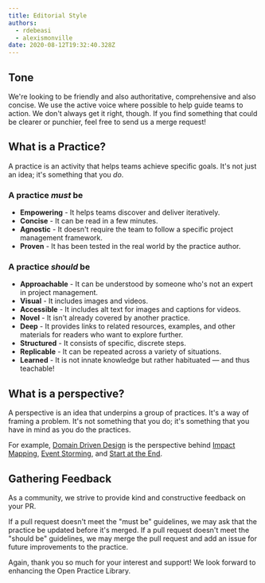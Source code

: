 ```yaml
---
title: Editorial Style
authors:
  - rdebeasi
  - alexismonville
date: 2020-08-12T19:32:40.328Z
---
```


## Tone

We're looking to be friendly and also authoritative, comprehensive and also concise. We use the active voice where possible to help guide teams to action. We don't always get it right, though. If you find something that could be clearer or punchier, feel free to send us a merge request!

## What is a Practice?

A practice is an activity that helps teams achieve specific goals. It's not just an idea; it's something that you _do_.

### A practice _must_ be

- **Empowering** - It helps teams discover and deliver iteratively.
- **Concise** - It can be read in a few minutes.
- **Agnostic** - It doesn't require the team to follow a specific project management framework.
- **Proven** - It has been tested in the real world by the practice author.

### A practice _should_ be

- **Approachable** - It can be understood by someone who's not an expert in project management.
- **Visual** - It includes images and videos.
- **Accessible** - It includes alt text for images and captions for videos.
- **Novel** - It isn't already covered by another practice.
- **Deep** - It provides links to related resources, examples, and other materials for readers who want to explore further.
- **Structured** - It consists of specific, discrete steps.
- **Replicable** - It can be repeated across a variety of situations.
- **Learned** - It is not innate knowledge  but rather habituated — and thus teachable!

## What is a perspective?

A perspective is an idea that underpins a group of practices. It's a way of framing a problem. It's not something that you do; it's something that you have in mind as you do the practices.

For example, [Domain Driven Design](/blog/domain-driven-design/) is the perspective behind [Impact Mapping](/practice/impact-mapping/), [Event Storming](/practice/event-storming/), and [Start at the End](/practice/start-at-the-end/).

## Gathering Feedback

As a community, we strive to provide kind and constructive feedback on your PR.

If a pull request doesn't meet the "must be" guidelines, we may ask that the practice be updated before it's merged. If a pull request doesn't meet the "should be" guidelines, we may merge the pull request and add an issue for future improvements to the practice.

Again, thank you so much for your interest and support! We look forward to enhancing the Open Practice Library.